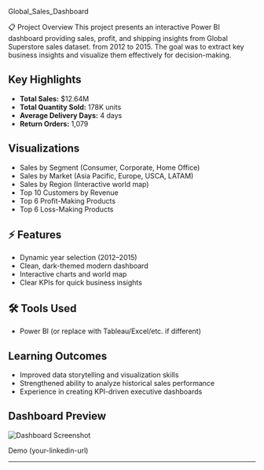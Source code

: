  Global_Sales_Dashboard

📋 Project Overview
This project presents an interactive Power BI dashboard providing sales, profit, and shipping insights from  Global Superstore sales dataset. from 2012 to 2015. The goal was to extract key business insights and visualize them effectively for decision-making.

##  Key Highlights
- **Total Sales:** $12.64M
- **Total Quantity Sold:** 178K units
- **Average Delivery Days:** 4 days
- **Return Orders:** 1,079

##  Visualizations
- Sales by Segment (Consumer, Corporate, Home Office)
- Sales by Market (Asia Pacific, Europe, USCA, LATAM)
- Sales by Region (Interactive world map)
- Top 10 Customers by Revenue
- Top 6 Profit-Making Products
- Top 6 Loss-Making Products

## ⚡ Features
- Dynamic year selection (2012–2015)
- Clean, dark-themed modern dashboard
- Interactive charts and world map
- Clear KPIs for quick business insights

## 🛠 Tools Used
- Power BI (or replace with Tableau/Excel/etc. if different)

## Learning Outcomes
- Improved data storytelling and visualization skills
- Strengthened ability to analyze historical sales performance
- Experience in creating KPI-driven executive dashboards

## Dashboard Preview
![Dashboard Screenshot](path/to/your/image.png)

Demo (your-linkedin-url)

---

